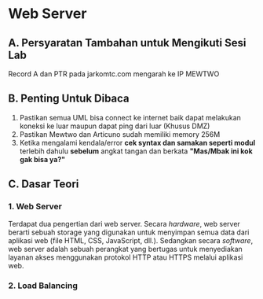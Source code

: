 # Web Server
## A. Persyaratan Tambahan untuk Mengikuti Sesi Lab
Record A dan PTR pada jarkomtc.com mengarah ke IP MEWTWO

## B. Penting Untuk Dibaca
1. Pastikan semua UML bisa connect ke internet baik dapat melakukan koneksi ke luar maupun dapat ping dari luar (Khusus DMZ)
2. Pastikan Mewtwo dan Articuno sudah memiliki memory 256M
3. Ketika mengalami kendala/error __cek syntax dan samakan seperti modul__ terlebih dahulu __sebelum__ angkat tangan dan berkata __"Mas/Mbak ini kok gak bisa ya?"__

## C. Dasar Teori
### 1. Web Server
Terdapat dua pengertian dari web server. Secara _hardware_, web server berarti sebuah storage yang digunakan untuk menyimpan semua data dari aplikasi web (file HTML, CSS, JavaScript, dll.). Sedangkan secara _software_,  web server adalah sebuah perangkat yang bertugas untuk menyediakan layanan akses menggunakan protokol HTTP atau HTTPS melalui aplikasi web.

### 2. Load Balancing

<!--stackedit_data:
eyJoaXN0b3J5IjpbLTE5Mzk4MTIxNzksLTY3NzkzOTAzMSwxMz
E5NDA5MzUsLTc5MDU2MDI5Nl19
-->